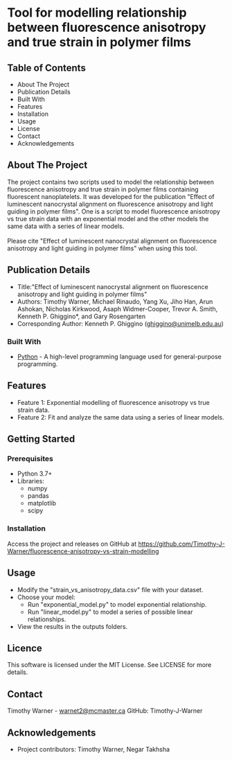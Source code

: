 # Tool for modelling relationship between fluorescence anisotropy and true strain in polymer films

## Table of Contents

- About The Project
- Publication Details
- Built With
- Features
- Installation
- Usage
- License
- Contact
- Acknowledgements

## About The Project

The project contains two scripts used to model the relationship between fluorescence anisotropy and true strain in 
polymer films containing fluorescent nanoplatelets. It was developed for the publication "Effect of 
luminescent nanocrystal alignment on fluorescence anisotropy and light guiding in polymer films". One is a script to 
model fluorescence anisotropy vs true strain data with an exponential model and the other models the same data with a 
series of linear models.
\
\
Please cite "Effect of luminescent nanocrystal alignment on fluorescence anisotropy and light guiding in polymer films"
when using this tool.

## Publication Details

- Title:"Effect of luminescent nanocrystal alignment on fluorescence anisotropy and light guiding in polymer films"
- Authors: Timothy Warner, Michael Rinaudo, Yang Xu, Jiho Han, Arun Ashokan, Nicholas Kirkwood, Asaph Widmer-Cooper, 
Trevor A. Smith, Kenneth P. Ghiggino*, and Gary Rosengarten
- Corresponding Author: Kenneth P. Ghiggino (ghiggino@unimelb.edu.au)

### Built With

- [Python](https://www.python.org/) - A high-level programming language used for general-purpose programming.

## Features

- Feature 1: Exponential modelling of fluorescence anisotropy vs true strain data.
- Feature 2: Fit and analyze the same data using a series of linear models.

## Getting Started

### Prerequisites

- Python 3.7+
- Libraries:
  - numpy
  - pandas
  - matplotlib
  - scipy

### Installation

Access the project and releases on GitHub at https://github.com/Timothy-J-Warner/fluorescence-anisotropy-vs-strain-modelling

## Usage

- Modify the "strain_vs_anisotropy_data.csv" file with your dataset.
- Choose your model:
  - Run "exponential_model.py" to model exponential relationship.
  - Run "linear_model.py" to model a series of possible linear relationships.
- View the results in the outputs folders.

## Licence

This software is licensed under the MIT License. See LICENSE for more details.

## Contact

Timothy Warner - warnet2@mcmaster.ca
GitHub: Timothy-J-Warner

## Acknowledgements

- Project contributors: Timothy Warner, Negar Takhsha
